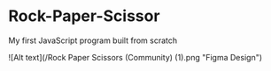 # Rock-Paper-Scissor
My first JavaScript program built from scratch

![Alt text](/Rock Paper Scissors (Community) (1).png "Figma Design")
